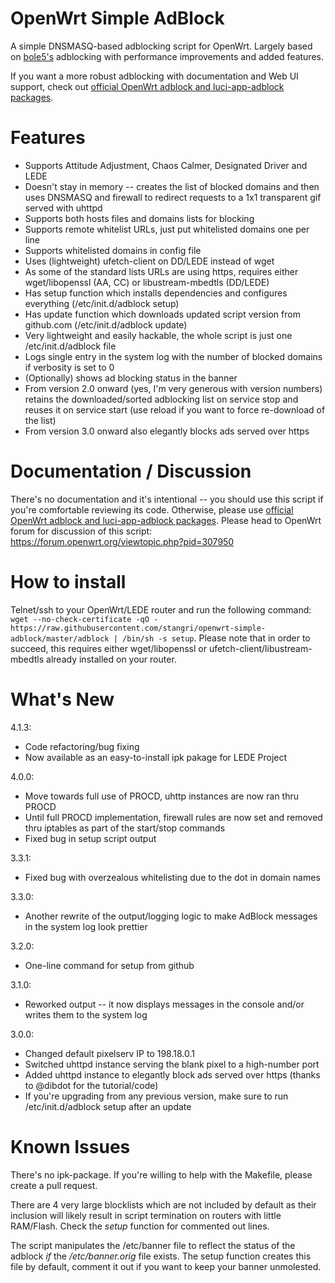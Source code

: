 # OpenWrt Simple AdBlock
A simple DNSMASQ-based adblocking script for OpenWrt. Largely based on [bole5's](https://forum.openwrt.org/profile.php?id=45571) adblocking with performance improvements and added features.

If you want a more robust adblocking with documentation and Web UI support, check out [official OpenWrt adblock and luci-app-adblock packages](https://github.com/openwrt/packages/tree/master/net/adblock/files).

# Features
- Supports Attitude Adjustment, Chaos Calmer, Designated Driver and LEDE
- Doesn't stay in memory -- creates the list of blocked domains and then uses DNSMASQ and firewall to redirect requests to a 1x1 transparent gif served with uhttpd
- Supports both hosts files and domains lists for blocking
- Supports remote whitelist URLs, just put whitelisted domains one per line
- Supports whitelisted domains in config file
- Uses (lightweight) ufetch-client on DD/LEDE instead of wget
- As some of the standard lists URLs are using https, requires either wget/libopenssl (AA, CC) or libustream-mbedtls (DD/LEDE)
- Has setup function which installs dependencies and configures everything (/etc/init.d/adblock setup)
- Has update function which downloads updated script version from github.com (/etc/init.d/adblock update)
- Very lightweight and easily hackable, the whole script is just one /etc/init.d/adblock file
- Logs single entry in the system log with the number of blocked domains if verbosity is set to 0
- (Optionally) shows ad blocking status in the banner
- From version 2.0 onward (yes, I'm very generous with version numbers) retains the downloaded/sorted adblocking list on service stop and reuses it on service start (use reload if you want to force re-download of the list)
- From version 3.0 onward also elegantly blocks ads served over https

# Documentation / Discussion
There's no documentation and it's intentional -- you should use this script if you're comfortable reviewing its code. Otherwise, please use [official OpenWrt adblock and luci-app-adblock packages](https://github.com/openwrt/packages/tree/master/net/adblock/files).
Please head to OpenWrt forum for discussion of this script: https://forum.openwrt.org/viewtopic.php?pid=307950

# How to install
Telnet/ssh to your OpenWrt/LEDE router and run the following command: 
```wget --no-check-certificate -qO - https://raw.githubusercontent.com/stangri/openwrt-simple-adblock/master/adblock | /bin/sh -s setup```.
Please note that in order to succeed, this requires either wget/libopenssl or ufetch-client/libustream-mbedtls already installed on your router.

# What's New
4.1.3:
- Code refactoring/bug fixing
- Now available as an easy-to-install ipk pakage for LEDE Project

4.0.0:
- Move towards full use of PROCD, uhttp instances are now ran thru PROCD
- Until full PROCD implementation, firewall rules are now set and removed thru iptables as part of the start/stop commands
- Fixed bug in setup script output

3.3.1:
- Fixed bug with overzealous whitelisting due to the dot in domain names

3.3.0:
- Another rewrite of the output/logging logic to make AdBlock messages in the system log look prettier

3.2.0:
- One-line command for setup from github

3.1.0:
- Reworked output -- it now displays messages in the console and/or writes them to the system log

3.0.0:
- Changed default pixelserv IP to 198.18.0.1
- Switched uhttpd instance serving the blank pixel to a high-number port
- Added uhttpd instance to elegantly block ads served over https (thanks to @dibdot for the tutorial/code)
- If you're upgrading from any previous version, make sure to run /etc/init.d/adblock setup after an update

# Known Issues
There's no ipk-package. If you're willing to help with the Makefile, please create a pull request.

There are 4 very large blocklists which are not included by default as their inclusion will likely result in script termination on routers with little RAM/Flash. Check the *setup* function for commented out lines.

The script manipulates the /etc/banner file to reflect the status of the adblock _if_ the */etc/banner.orig* file exists. The setup function creates this file by default, comment it out if you want to keep your banner unmolested.
